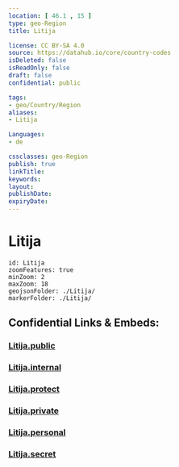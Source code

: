 ```yaml
---
location: [ 46.1 , 15 ] 
type: geo-Region
title: Litija

license: CC BY-SA 4.0
source: https://datahub.io/core/country-codes
isDeleted: false
isReadOnly: false
draft: false
confidential: public

tags:
- geo/Country/Region
aliases:
- Litija

Languages:
- de

cssclasses: geo-Region
publish: true
linkTitle: 
keywords: 
layout: 
publishDate: 
expiryDate: 
---
```


# Litija

```leaflet
id: Litija
zoomFeatures: true 
minZoom: 2 
maxZoom: 18
geojsonFolder: ./Litija/
markerFolder: ./Litija/
```


## Confidential Links & Embeds: 

### [Litija.public](/_public/\Earth\Continent\Europe\Europe~Central\Slovenia\Regions~Slovenia\Zasavska\counties~ZasavskaLitija.public.md) 

### [Litija.internal](/_internal/\Earth\Continent\Europe\Europe~Central\Slovenia\Regions~Slovenia\Zasavska\counties~ZasavskaLitija.internal.md) 

### [Litija.protect](/_protect/\Earth\Continent\Europe\Europe~Central\Slovenia\Regions~Slovenia\Zasavska\counties~ZasavskaLitija.protect.md) 

### [Litija.private](/_private/\Earth\Continent\Europe\Europe~Central\Slovenia\Regions~Slovenia\Zasavska\counties~ZasavskaLitija.private.md) 

### [Litija.personal](/_personal/\Earth\Continent\Europe\Europe~Central\Slovenia\Regions~Slovenia\Zasavska\counties~ZasavskaLitija.personal.md) 

### [Litija.secret](/_secret/\Earth\Continent\Europe\Europe~Central\Slovenia\Regions~Slovenia\Zasavska\counties~ZasavskaLitija.secret.md)

